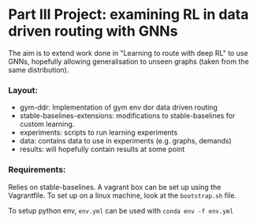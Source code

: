 # Part III Project: examining RL in data driven routing with GNNs

The aim is to extend work done in "Learning to route with deep RL" to use GNNs,
hopefully allowing generalisation to unseen graphs (taken from the same
distribution).

### Layout:

- gym-ddr: Implementation of gym env dor data driven routing
- stable-baselines-extensions: modifications to stable-baselines for custom
                               learning.
- experiments: scripts to run learning experiments
- data: contains data to use in experiments (e.g. graphs, demands)
- results: will hopefully contain results at some point

### Requirements:

Relies on stable-baselines. A vagrant box can be set up using the Vagrantfile.
To set up on a linux machine, look at the `bootstrap.sh` file.

To setup python env, `env.yml` can be used with `conda env -f env.yml`
